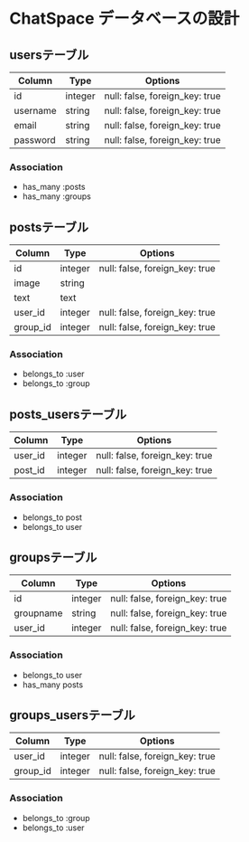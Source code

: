# ChatSpace データベースの設計

## usersテーブル

|Column|Type|Options|
|------|----|-------|
|id|integer|null: false, foreign_key: true|
|username|string|null: false, foreign_key: true|
|email|string|null: false, foreign_key: true|
|password|string|null: false, foreign_key: true|
### Association
- has_many :posts
- has_many :groups


## postsテーブル

|Column|Type|Options|
|------|----|-------|
|id|integer|null: false, foreign_key: true|
|image|string||
|text|text||
|user_id|integer|null: false, foreign_key: true|
|group_id|integer|null: false, foreign_key: true|
### Association
- belongs_to :user
- belongs_to :group


## posts_usersテーブル
|Column|Type|Options|
|------|----|-------|
|user_id|integer|null: false, foreign_key: true|
|post_id|integer|null: false, foreign_key: true|
### Association
- belongs_to post
- belongs_to user


## groupsテーブル
|Column|Type|Options|
|------|----|-------|
|id|integer|null: false, foreign_key: true|
|groupname|string|null: false, foreign_key: true|
|user_id|integer|null: false, foreign_key: true|
### Association
- belongs_to user
- has_many posts


## groups_usersテーブル

|Column|Type|Options|
|------|----|-------|
|user_id|integer|null: false, foreign_key: true|
|group_id|integer|null: false, foreign_key: true|

### Association
- belongs_to :group
- belongs_to :user